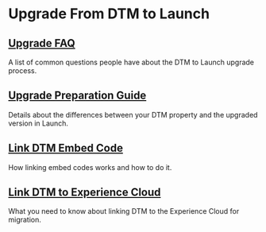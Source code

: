 # Upgrade From DTM to Launch

## [Upgrade FAQ](upgrade-faq.md) <a id="upgrade-assistant-faq"></a>

A list of common questions people have about the DTM to Launch upgrade process.

## [Upgrade Preparation Guide](upgrade-preparation-guide.md)

Details about the differences between your DTM property and the upgraded version in Launch.[​](upgrade-faq.md)

## [Link DTM Embed Code](link-dtm-embed-code.md)

How linking embed codes works and how to do it.

## [Link DTM to Experience Cloud](link-dtm-to-experience-cloud.md)

What you need to know about linking DTM to the Experience Cloud for migration.

